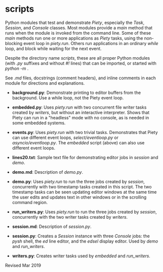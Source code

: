 
scripts
=======

Python modules that test and demonstrate *Piety*, especially the
*Task*, *Session*, and *Console* classes.  Most modules
provide a *main* method that runs when the module is invoked from
the command line.  Some of these
*main* methods run one or more applications as *Piety* tasks, using the
non-blocking event loop in *piety.run*.  Others run
applications in an ordinary *while* loop, and block while waiting for
the next event.

Despite the directory name *scripts*, these are all proper Python
modules (with *.py* suffixes and without *#!* lines) that can be
imported, or started with *python -m* .

See *.md* files, docstrings (comment headers), and inline comments in
each module for directions and explanations.

- **background.py**: Demonstrate printing to editor buffers from
     the background.  Use a while loop, not the Piety event loop.

- **embedded.py**: Uses *piety.run* with two concurrent file
   writer tasks created by *writers*, but without an interactive
   interpreter.  Shows that Piety can run in a "headless" mode with no
   console, as is needed in some embedded systems.

- **events.py**: Uses *piety.run* with two trivial tasks. Demonstrates
  that Piety can use different event loops, *select/eventloop.py* or
  *asyncio/eventloop.py*. The *embedded* script (above) can also use
  different event loops.

- **lines20.txt**: Sample text file for demonstrating editor jobs
  in *session* and *demo*.

- **demo.md**: Description of *demo.py*.

- **demo.py**: Uses *piety.run* to run the three jobs
  created by *session*, concurrently with two timestamp tasks created
  in this script.  The two timestamp tasks can be seen updating editor
  windows at the same time the user edits and updates text in other
  windows or in the scrolling command region.

- **run_writers.py**: Uses *piety.run* to run the three jobs created
    by *session*, concurrently with the two writer tasks created by
    *writers*.

- **session.md**: Description of *session.py*.

- **session.py**: Creates a *Session* instance with three *Console*
    jobs: the *pysh* shell, the *ed* line editor, and the *edsel*
    display editor.  Used by *demo* and *run_writers*.

- **writers.py**: Creates writer tasks used by *embedded* and
    *run_writers*.

Revised Mar 2019
